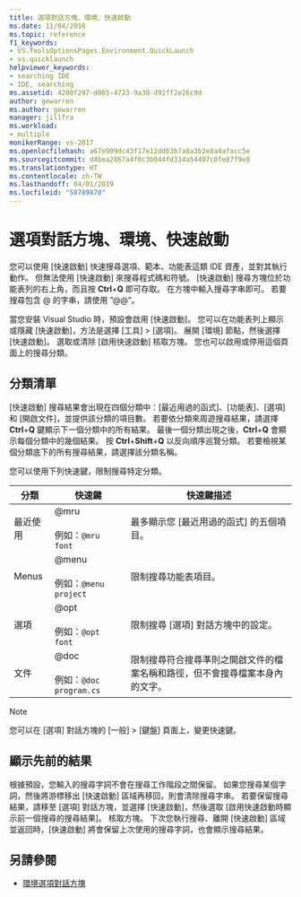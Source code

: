 ```yaml
---
title: 選項對話方塊、環境、快速啟動
ms.date: 11/04/2016
ms.topic: reference
f1_keywords:
- VS.ToolsOptionsPages.Environment.QuickLaunch
- vs.quicklaunch
helpviewer_keywords:
- searching IDE
- IDE, searching
ms.assetid: 4200f297-d065-4723-9a30-d91ff2e26c9d
author: gewarren
ms.author: gewarren
manager: jillfra
ms.workload:
- multiple
monikerRange: vs-2017
ms.openlocfilehash: a67e909dc43f17e12dd63b7a8a3b2e8a4afacc5e
ms.sourcegitcommit: d4bea2867a4f0c3b044fd334a54407c0fe87f9e8
ms.translationtype: HT
ms.contentlocale: zh-TW
ms.lasthandoff: 04/01/2019
ms.locfileid: "58789870"
---
```

# <a name="quick-launch-environment-options-dialog-box"></a>選項對話方塊、環境、快速啟動

您可以使用 [快速啟動] 快速搜尋選項、範本、功能表這類 IDE 資產，並對其執行動作。 但無法使用 [快速啟動] 來搜尋程式碼和符號。 [快速啟動] 搜尋方塊位於功能表列的右上角，而且按 **Ctrl**+**Q** 即可存取。 在方塊中輸入搜尋字串即可。 若要搜尋包含 @ 的字串，請使用 ”@@”。

當您安裝 Visual Studio 時，預設會啟用 [快速啟動]。 您可以在功能表列上顯示或隱藏 [快速啟動]，方法是選擇 [工具] > [選項]。 展開 [環境] 節點，然後選擇 [快速啟動]。 選取或清除 [啟用快速啟動] 核取方塊。 您也可以啟用或停用這個頁面上的搜尋分類。

## <a name="category-list"></a>分類清單

[快速啟動] 搜尋結果會出現在四個分類中：[最近用過的函式]、[功能表]、[選項] 和 [開啟文件]，並提供該分類的項目數。 若要依分類來周遊搜尋結果，請選擇 **Ctrl**+**Q** 鍵顯示下一個分類中的所有結果。 最後一個分類出現之後，**Ctrl**+**Q** 會顯示每個分類中的幾個結果。 按 **Ctrl**+**Shift**+**Q** 以反向順序巡覽分類。 若要檢視某個分類底下的所有搜尋結果，請選擇該分類名稱。

您可以使用下列快速鍵，限制搜尋特定分類。

|分類|快速鍵|快速鍵描述|
|--------------|--------------| - |
|最近使用|@mru<br /><br /> 例如：`@mru font`|最多顯示您 [最近用過的函式] 的五個項目。|
|Menus|@menu<br /><br /> 例如：`@menu project`|限制搜尋功能表項目。|
|選項|@opt<br /><br /> 例如：`@opt font`|限制搜尋 [選項] 對話方塊中的設定。|
|文件|@doc<br /><br /> 例如：`@doc program.cs`|限制搜尋符合搜尋準則之開啟文件的檔案名稱和路徑，但不會搜尋檔案本身內的文字。|

> [!NOTE]
> 您可以在 [選項] 對話方塊的 [一般] > [鍵盤] 頁面上，變更快速鍵。

## <a name="show-previous-results"></a>顯示先前的結果

根據預設，您輸入的搜尋字詞不會在搜尋工作階段之間保留。 如果您搜尋某個字詞，然後將游標移出 [快速啟動] 區域再移回，則會清除搜尋字串。 若要保留搜尋結果，請移至 [選項] 對話方塊，並選擇 [快速啟動]，然後選取 [啟用快速啟動時顯示前一個搜尋的搜尋結果]。 核取方塊。 下次您執行搜尋、離開 [快速啟動] 區域並返回時，[快速啟動] 將會保留上次使用的搜尋字詞，也會顯示搜尋結果。

## <a name="see-also"></a>另請參閱

- [環境選項對話方塊](../../ide/reference/environment-options-dialog-box.md)
